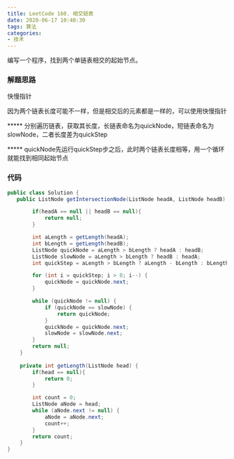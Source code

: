 ```yaml
---
title: LeetCode 160. 相交链表
date: 2020-06-17 10:40:30
tags: 算法
categories: 
- 技术
---
```


 编写一个程序，找到两个单链表相交的起始节点。 

### 解题思路

快慢指针

因为两个链表长度可能不一样，但是相交后的元素都是一样的，可以使用快慢指针

***** 分别遍历链表，获取其长度，长链表命名为quickNode，短链表命名为slowNode，二者长度差为quickStep

***** quickNode先运行quickStep步之后，此时两个链表长度相等，用一个循环就能找到相同起始节点

<!--more-->

### 代码

```JAVA
public class Solution {
   public ListNode getIntersectionNode(ListNode headA, ListNode headB) {

        if(headA == null || headB == null){
            return null;
        }

        int aLength = getLength(headA);
        int bLength = getLength(headB);
        ListNode quickNode = aLength > bLength ? headA : headB;
        ListNode slowNode = aLength > bLength ? headB : headA;
        int quickStep = aLength > bLength ? aLength - bLength : bLength - aLength;

        for (int i = quickStep; i > 0; i--) {
            quickNode = quickNode.next;
        }

        while (quickNode != null) {
            if (quickNode == slowNode) {
                return quickNode;
            }
            quickNode = quickNode.next;
            slowNode = slowNode.next;
        }
        return null;
    }
    
    private int getLength(ListNode head) {
        if(head == null){
            return 0;
        }

        int count = 0;
        ListNode aNode = head;
        while (aNode.next != null) {
            aNode = aNode.next;
            count++;
        }
        return count;
    }
}
```

